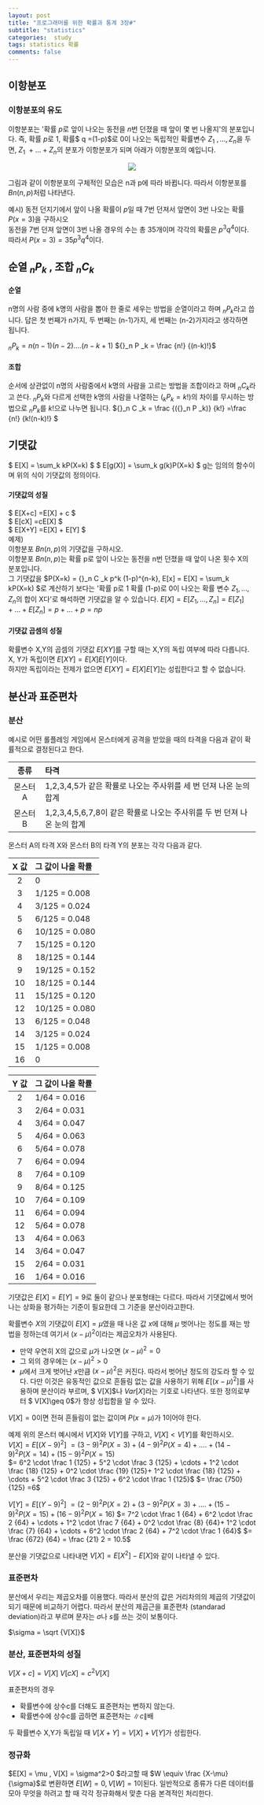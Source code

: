 ```yaml
---  
layout: post  
title: "프로그래머를 위한 확률과 통계 3장#"  
subtitle: "statistics"  
categories:  study
tags: statistics 확률 
comments: false  
---  
```

## 이항분포
### 이항분포의 유도
이항분포는 '확률 $p$로 앞이 나오는 동전을 $n$번 던졌을 때 앞이 몇 번 나올지'의 분포입니다. 즉, 확률 $p$로 1, 확률$ q =(1-p)$로 0이 나오는 독립적인 확률변수 $Z_1~,...,Z_n$을 두면, $Z_1~+...+Z_n$의 분포가 이항분포가 되며 아래가 이항분포의 예입니다.
 <p style="text-align: center;" >
<img src = "https://JS-hub.github.io\assets\img\study\정규분포.jfif" >
</p>

그림과 같이 이항분포의 구체적인 모습은 n과 p에 따라 바뀝니다. 따라서 이항분포를 $Bn(n,p)$처럼 나타낸다.<br>


예시) 동전 던지기에서 앞이 나올 확률이 $p$일 때 7번 던져서 앞면이 3번 나오는 확률 $P(x=3)$을 구하시오 
<br>
동전을 7번 던져 앞면이 3번 나올 경우의 수는 총 35개이며 각각의 확률은 $p^3 q^4$이다. 따라서 $P(x=3) = 35p^3 q^4$이다.

## 순열 ${}_n P _k$ , 조합  ${}_n C _k$

#### 순열 
n명의 사람 중에 k명의 사람을 뽑아 한 줄로 세우는 방법을 순열이라고 하며 ${}_n P _k$라고 씁니다.
답은 첫 번째가 n가지, 두 번째는 (n-1)가지, 세 번째는 (n-2)가지라고 생각하면 됩니다. <br>

${}_n P _k = n(n-1)(n-2)....(n-k+1)$
${}_n P _k = \frac {n!} {(n-k)!}$

#### 조합
순서에 상관없이 n명의 사람중에서 k명의 사람을 고르는 방법을 조합이라고 하며  ${}_n C _k$라고 쓴다. ${}_n P _k$와 다르게 선택한 k명의 사람을 나열하는 (${}_k P _k = k!$)의 차이를 무시하는 방법으로 ${}_n P _k$를 $k!$으로 나누면 됩니다.
${}_n C _k = \frac {({}_n P _k)} {k!} =\frac {n!} {k!(n-k)!} $

## 기댓값 
$ E[X] = \sum_k kP(X=k) $
$ E[g(X)] = \sum_k g(k)P(X=k) $
g는 임의의 함수이며 위의 식이 기댓값의 정의이다.

#### 기댓값의 성질 
$ E[X+c] =E[X] + c  $<br>
$ E[cX] =cE[X] $<br>
$ E[X+Y] =E[X] + E[Y]  $
<br>
예제) <br> 
이항분포 $Bn(n,p)$의 기댓값을 구하시오. <br>
이항분포 $Bn(n,p)$는 확률 p로 앞이 나오는 동전을 n번 던졌을 때 앞이 나온 횟수 X의 분포입니다. <br>그 기댓값을 $P(X=k) = {}_n C _k p^k (1-p)^{n-k}, E[x] = E[X] = \sum_k kP(X=k) $로 계산하기 보다는 '확률 p로 1 확률 (1-p)로 0이 나오는 확률 변수 $Z_1,...,Z_n$의 합이 X다'로 해석하면 기댓값을 알 수 있습니다.
$E[X] = E[Z_1,...,Z_n] = E[Z_1]+...+E[Z_n] = p+...+p = np$

#### 기댓값 곱셈의 성질
확률변수 X,Y의 곱셈의 기댓값 $E[XY]$를 구할 때는 X,Y의 독립 여부에 따라 다릅니다. <br>
X, Y가 독립이면 $E[XY] = E[X]E[Y]$이다.<br>
하지만 독립이라는 전제가 없으면 $E[XY] = E[X]E[Y]$는 성립한다고 할 수 없습니다.

## 분산과 표준편차

### 분산
예시로 어떤 롤플레잉 게임에서 몬스터에게 공격을 받았을 때의 타격을 다음과 같이 확률적으로 결정된다고 한다.

|종류|타격|
|:---:|:---|
|몬스터 A| 1,2,3,4,5가 같은 확률로 나오는 주사위를 세 번 던져 나온 눈의 합계|
|몬스터 B|1,2,3,4,5,6,7,8이 같은 확률로 나오는 주사위를 두 번 던져 나온 눈의 합계|

몬스터 A의 타격 X와 몬스터 B의 타격 Y의 분포는 각각 다음과 같다.

|X 값|그 값이 나올 확률|  
|:---:|:---|
|2|0|
|3|1/125 = 0.008|
|4|3/125 = 0.024|
|5|6/125 = 0.048|
|6|10/125 = 0.080|
|7|15/125 = 0.120|
|8|18/125 = 0.144|
|9|19/125 = 0.152|
|10|18/125 = 0.144|
|11|15/125 = 0.120|
|12|10/125 = 0.080|
|13|6/125 = 0.048|
|14|3/125 = 0.024|
|15|1/125 = 0.008|
|16|0|

|Y 값|그 값이 나올 확률|  
|:---:|:---|
|2|1/64 = 0.016|
|3|2/64 = 0.031|
|4|3/64 = 0.047|
|5|4/64 = 0.063|
|6|5/64 = 0.078|
|7|6/64 = 0.094|
|8|7/64 = 0.109|
|9|8/64 = 0.125|
|10|7/64 = 0.109|
|11|6/64 = 0.094|
|12|5/64 = 0.078|
|13|4/64 = 0.063|
|14|3/64 = 0.047|
|15|2/64 = 0.031|
|16|1/64 = 0.016|

기댓값은 $E[X] = E[Y] = 9$로  둘이 같으나 분포형태는 다르다. 따라서 기댓값에서 벗어나는 상화을 평가하는 기준이 필요한데 그 기준을 분산이라고한다.

확률변수 $X$의 기댓값이 $E[X] = \mu$였을 때 나온 값 $x$에 대해 $\mu$ 벗어나는 정도를 재는 방법을 정하는데 여기서 $(x-\mu)^2$이라는 제곱오차가 사용된다.
- 만약 우연히 X의 값으로 $\mu$가 나오면 $(x-\mu)^2 =0$
- 그 외의 경우에는 $(x-\mu)^2 >0$
- $\mu$에서 크게 벗어난 $x$만큼 $(x-\mu)^2$은 커진다.
따라서 벗어난 정도의 강도라 할 수 있다. 다만 이것은 유동적인 값으로 흔들림 없는 값을 사용하기 위해 $E[(x-\mu)^2]$를 사용하며 분산이라 부르며, $ V[X]$나 $Var[X]$라는 기호로 나타낸다. 또한 정의로부터 $ V[X]\geq 0$가 항상 성립함을 알 수 있다. 

$V[X] = 0$이면 전혀 흔들림이 없는 값이며 $P(x = \mu)$가 1이어야 한다.


예제
위의 몬스터 예시에서 $V[X]$와 $V[Y]$를 구하고, $V[X]< V[Y]$를 확인하시오.<br>
$V[X] = E[(X-9)^2]$
$= (3-9)^2 P(X=3) + (4-9)^2 P(X=4) + .... + (14-9)^2 P(X=14) +(15-9)^2 P(X=15)$
<br>
$= 6^2 \cdot \frac 1 {125} + 5^2 \cdot \frac 3 {125} + \cdots + 1^2 \cdot \frac {18} {125} + 0^2 \cdot \frac {19} {125}+  1^2 \cdot \frac {18} {125} + \cdots + 5^2 \cdot \frac 3 {125} + 6^2 \cdot \frac 1 {125}$
$= \frac {750} {125} =6$ <br>

$V[Y] = E[(Y-9)^2]$
$= (2-9)^2 P(X=2) + (3-9)^2 P(X=3) + .... + (15-9)^2 P(X=15) + (16-9)^2 P(X=16)$
$= 7^2 \cdot \frac 1 {64} + 6^2 \cdot \frac 2 {64} + \cdots + 1^2 \cdot \frac 7 {64} + 0^2 \cdot \frac {8} {64}+  1^2 \cdot \frac {7} {64} + \cdots + 6^2 \cdot \frac 2 {64} + 7^2 \cdot \frac 1 {64}$
$= \frac {672} {64} = \frac {21} 2  = 10.5$

분산을 기댓값으로 나타내면
$V[X] = E[X^2] - E[X]$와 같이 나타낼 수 있다.

### 표준편차
분산에서 우리는 제곱오차를 이용했다. 따라서 분산의 값은 거리차의의 제곱의 기댓값이 되기 때문에 비교하기 어렵다. 따라서 분산의 제곱근을 표준편차 (standarad deviation)라고 부르며 문자는 $\sigma$나 $s$를 쓰는 것이 보통이다.

$\sigma = \sqrt {V[X]}$ 

### 분산, 표준편차의 성질
$V[X+c] = V[X]$
$V[cX]  = c^2V[X]$

표준편차의 경우

- 확률변수에 상수c를 더해도 표준편차는 변하지 않는다.
- 확률변수에 상수c를 곱하면 표준편차는 $\|c\|$배

두 확률변수 X,Y가 독립일 때
$V[X+Y] = V[X] + V[Y]$가 성립한다. 

### 정규화
$E[X] = \mu , V[X] = \sigma^2>0 $라고할 때 
$W \equiv \frac {X-\mu} {\sigma}$로 변환하면 $E[W] = 0, V[W] =1$이된다.
일반적으로 종류가 다른 데이터를 모아 무엇을 하려고 할 때 각각 정규화해서 맞춘 다음 본격적인 처리한다. 

